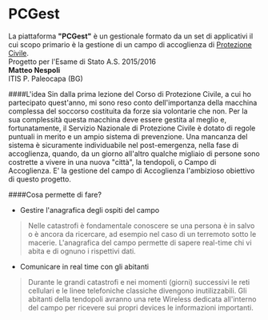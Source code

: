 **PCGest**
===================
La piattaforma **"PCGest"** è un gestionale formato da un set di applicativi il cui scopo primario è la gestione di un campo di accoglienza di <a href="http://www.protezionecivile.gov.it/">Protezione Civile</a>.
<br>
Progetto per l'Esame di Stato A.S. 2015/2016<br>
**Matteo Nespoli**<br>
ITIS P. Paleocapa (BG)

####L'idea
Sin dalla prima lezione del Corso di Protezione Civile, a cui ho partecipato quest'anno, mi sono reso conto dell'importanza della macchina complessa del soccorso costituita da forze sia volontarie che non. Per la sua complessità questa macchina deve essere gestita al meglio e, fortunatamente, il Servizio Nazionale di Protezione Civile è dotato di regole puntuali in merito e un ampio sistema di prevenzione. 
Una mancanza del sistema è sicuramente individuabile nel post-emergenza, nella fase di accoglienza, quando, da un giorno all'altro qualche migliaio di persone sono costrette a vivere in una nuova "città", la tendopoli, o Campo di Accoglienza.
E' la gestione del campo di Accoglienza l'ambizioso obiettivo di questo progetto.

####Cosa permette di fare?
- Gestire l'anagrafica degli ospiti del campo

>Nelle catastrofi è fondamentale conoscere se una persona è in salvo o è ancora da ricercare, ad esempio nel caso di un terremoto sotto le macerie. L'anagrafica del campo permette di sapere real-time chi vi abita e di ognuno i rispettivi dati.

- Comunicare in real time con gli abitanti

>Durante le grandi catastrofi e nei momenti (giorni) successivi le reti cellulari e le linee telefoniche classiche divengono inutilizzabili. Gli abitanti della tendopoli avranno una rete Wireless dedicata all'interno del campo per ricevere sui propri devices le informazioni importanti.
